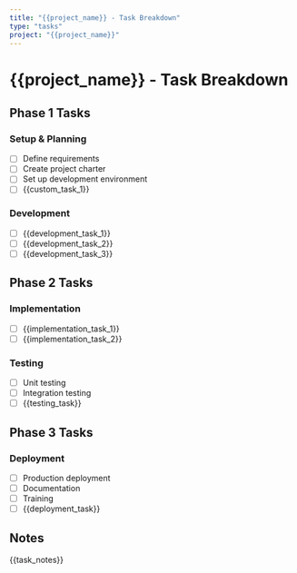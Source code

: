 ```yaml
---
title: "{{project_name}} - Task Breakdown"
type: "tasks"
project: "{{project_name}}"
---
```


# {{project_name}} - Task Breakdown

## Phase 1 Tasks

### Setup & Planning
- [ ] Define requirements
- [ ] Create project charter
- [ ] Set up development environment
- [ ] {{custom_task_1}}

### Development
- [ ] {{development_task_1}}
- [ ] {{development_task_2}}
- [ ] {{development_task_3}}

## Phase 2 Tasks

### Implementation
- [ ] {{implementation_task_1}}
- [ ] {{implementation_task_2}}

### Testing
- [ ] Unit testing
- [ ] Integration testing
- [ ] {{testing_task}}

## Phase 3 Tasks

### Deployment
- [ ] Production deployment
- [ ] Documentation
- [ ] Training
- [ ] {{deployment_task}}

## Notes

{{task_notes}}
